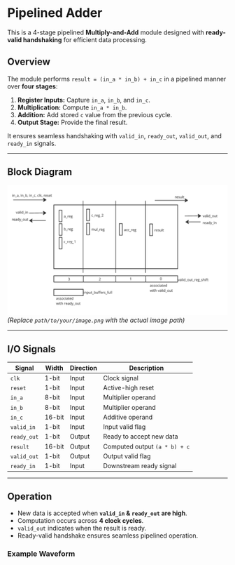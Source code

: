 # Pipelined Adder

This is a 4-stage pipelined **Multiply-and-Add** module designed with **ready-valid handshaking** for efficient data processing.

## Overview
The module performs `result = (in_a * in_b) + in_c` in a pipelined manner over **four stages**:

1. **Register Inputs:** Capture `in_a`, `in_b`, and `in_c`.
2. **Multiplication:** Compute `in_a * in_b`.
3. **Addition:** Add stored `c` value from the previous cycle.
4. **Output Stage:** Provide the final result.

It ensures seamless handshaking with `valid_in`, `ready_out`, `valid_out`, and `ready_in` signals.

---

## Block Diagram
![Pipeline Diagram](architecture.png)  
*(Replace `path/to/your/image.png` with the actual image path)*

---

## I/O Signals

| Signal      | Width  | Direction | Description |
|-------------|--------|-----------|-------------|
| `clk`       | 1-bit  | Input     | Clock signal |
| `reset`     | 1-bit  | Input     | Active-high reset |
| `in_a`      | 8-bit  | Input     | Multiplier operand |
| `in_b`      | 8-bit  | Input     | Multiplier operand |
| `in_c`      | 16-bit | Input     | Additive operand |
| `valid_in`  | 1-bit  | Input     | Input valid flag |
| `ready_out` | 1-bit  | Output    | Ready to accept new data |
| `result`    | 16-bit | Output    | Computed output `(a * b) + c` |
| `valid_out` | 1-bit  | Output    | Output valid flag |
| `ready_in`  | 1-bit  | Input     | Downstream ready signal |

---

## Operation

- New data is accepted when **`valid_in` & `ready_out` are high**.
- Computation occurs across **4 clock cycles**.
- `valid_out` indicates when the result is ready.
- Ready-valid handshake ensures seamless pipelined operation.

### Example Waveform

